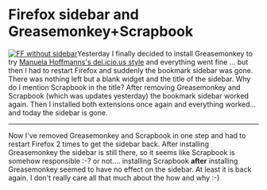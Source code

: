 # Firefox sidebar and Greasemonkey+Scrapbook

<a class="left" href="http://www.edu.uni-klu.ac.at/~hgutmann/gallery/image.php?id=62&action=viewfull"><img src="http://www.edu.uni-klu.ac.at/~hgutmann/gallery/image.php?id=62&action=viewthumb" alt="FF without sidebar"/></a>Yesterday I finally decided to install Greasemonkey to try <a href="http://www.pixelgraphix.de/log/2005-05/styling-delicious.php">Manuela Hoffmanns's del.icio.us style</a> and everything went fine ... but then I had to restart Firefox and suddenly the bookmark sidebar was gone. There was nothing left but a blank widget and the title of the sidebar. Why do I mention Scrapbook in the title? After removing Greasemonkey and Scrapbook (which was updates yesterday) the bookmark sidebar worked again. Then I installed both extensions once again and everything worked... and today the sidebar is gone.

-------------------------------



Now I've removed Greasemonkey and Scrapbook in one step and had to restart Firefox 2 times to get the sidebar back. After installing Greasemonkey the sidebar is still there, so it seems like Scrapbook is somehow responsible :-? or not.... installing Scrapbook __after__ installing Greasemonkey seemed to have no effect on the sidebar. At least it is back again. I don't really care all that much about the how and why :-)